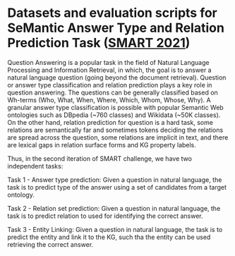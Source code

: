 # Datasets and evaluation scripts for SeMantic Answer Type and Relation Prediction Task ([SMART 2021](https://smart-task.github.io/2021/))

Question Answering is a popular task in the field of Natural Language Processing and Information Retrieval, in which, the goal is to answer a natural language question (going beyond the document retrieval). Question or answer type classification and relation prediction plays a key role in question answering. The questions can be generally classified based on Wh-terms (Who, What, When, Where, Which, Whom, Whose, Why). A granular answer type classification is possible with popular Semantic Web ontologies such as DBpedia (~760 classes) and Wikidata (~50K classes). On the other hand, relation prediction for question is a hard task, some relations are semantically far and sometimes tokens deciding the relations are spread across the question, some relations are implicit in text, and there are lexical gaps in relation surface forms and KG property labels.

Thus, in the second iteration of SMART challenge, we have two independent tasks:

Task 1 - Answer type prediction: Given a question in natural language, the task is to predict type of the answer using a set of candidates from a target ontology.

Task 2 - Relation set prediction: Given a question in natural language, the task is to predict relation to used for identifying the correct answer.

Task 3 - Entity Linking: Given a question in natural language, the task is to predict the entity and link it to the KG, such tha the entity can be used retrieving the correct answer.
